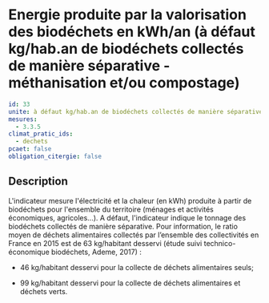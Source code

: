 # Energie produite par la valorisation des biodéchets en kWh/an (à défaut kg/hab.an de biodéchets collectés de manière séparative -méthanisation et/ou compostage)
```yaml
id: 33
unite: à défaut kg/hab.an de biodéchets collectés de manière séparative -méthanisation et/ou compostage-
mesures:
  - 3.3.5
climat_pratic_ids:
  - dechets
pcaet: false
obligation_citergie: false
```
## Description
L'indicateur mesure l'électricité et la chaleur (en kWh) produite à partir de biodéchets pour l'ensemble du territoire (ménages et activités économiques, agricoles...). A défaut, l'indicateur indique le tonnage des biodéchets collectés de manière séparative. Pour information, le ratio moyen de déchets alimentaires collectés par l’ensemble des collectivités en France en 2015 est de 63 kg/habitant desservi (étude suivi technico-économique biodéchets, Ademe, 2017) :

- 46 kg/habitant desservi pour la collecte de déchets alimentaires seuls;

- 99 kg/habitant desservi pour la collecte de déchets alimentaires et déchets verts.


